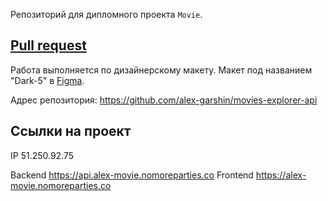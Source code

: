 Репозиторий для дипломного проекта `Movie`.

## [Pull request](https://github.com/alex-garshin/ "Pull request")  

Работа выполняется по дизайнерскому макету. Макет под названием "Dark-5"
в [Figma](https://www.figma.com/file/6FMWkB94wE7KTkcCgUXtnC/light-1?type=design&node-id=1-11614&mode=design&t=z1cZFvhLayKYqq67-0).

Адрес репозитория: https://github.com/alex-garshin/movies-explorer-api

## Ссылки на проект

IP 51.250.92.75

Backend https://api.alex-movie.nomoreparties.co
Frontend https://alex-movie.nomoreparties.co